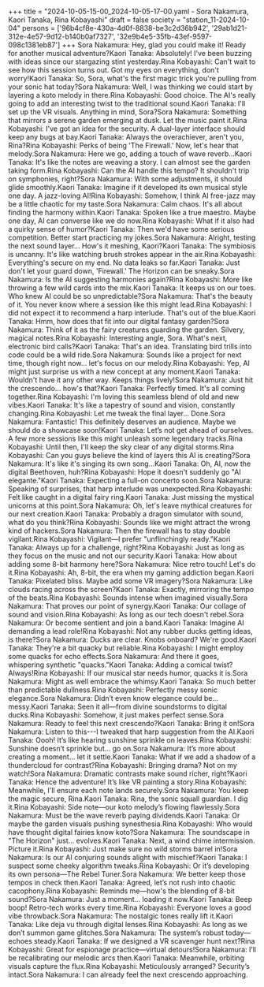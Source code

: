 +++
title = "2024-10-05-15-00_2024-10-05-17-00.yaml - Sora Nakamura, Kaori Tanaka, Rina Kobayashi"
draft = false
society = "station_11-2024-10-04"
persons = ['96b4cf8e-430a-4d0f-8838-be3c2d36b942', '29ab1d21-312e-4e57-9d12-b140b0af7327', '32e9b4e5-35fb-43ef-9597-098c1381eb87']
+++
Sora Nakamura: Hey, glad you could make it! Ready for another musical adventure?Kaori Tanaka: Absolutely! I've been buzzing with ideas since our stargazing stint yesterday.Rina Kobayashi: Can't wait to see how this session turns out. Got my eyes on everything, don't worry!Kaori Tanaka: So, Sora, what's the first magic trick you're pulling from your sonic hat today?Sora Nakamura: Well, I was thinking we could start by layering a koto melody in there.Rina Kobayashi: Good choice. The AI's really going to add an interesting twist to the traditional sound.Kaori Tanaka: I'll set up the VR visuals. Anything in mind, Sora?Sora Nakamura: Something that mirrors a serene garden emerging at dusk. Let the music paint it.Rina Kobayashi: I've got an idea for the security. A dual-layer interface should keep any bugs at bay.Kaori Tanaka: Always the overachiever, aren't you, Rina?Rina Kobayashi: Perks of being 'The Firewall.' Now, let's hear that melody.Sora Nakamura: Here we go, adding a touch of wave reverb...Kaori Tanaka: It's like the notes are weaving a story. I can almost see the garden taking form.Rina Kobayashi: Can the AI handle this tempo? It shouldn't trip on symphonies, right?Sora Nakamura: With some adjustments, it should glide smoothly.Kaori Tanaka: Imagine if it developed its own musical style one day. A jazz-loving AI!Rina Kobayashi: Somehow, I think AI free-jazz may be a little chaotic for my taste.Sora Nakamura: Calm chaos. It's all about finding the harmony within.Kaori Tanaka: Spoken like a true maestro. Maybe one day, AI can converse like we do now.Rina Kobayashi: What if it also had a quirky sense of humor?Kaori Tanaka: Then we'd have some serious competition. Better start practicing my jokes.Sora Nakamura: Alright, testing the next sound layer... How's it meshing, Kaori?Kaori Tanaka: The symbiosis is uncanny. It's like watching brush strokes appear in the air.Rina Kobayashi: Everything's secure on my end. No data leaks so far.Kaori Tanaka: Just don't let your guard down, 'Firewall.' The Horizon can be sneaky.Sora Nakamura: Is the AI suggesting harmonies again?Rina Kobayashi: More like throwing a few wild cards into the mix.Kaori Tanaka: It keeps us on our toes. Who knew AI could be so unpredictable?Sora Nakamura: That's the beauty of it. You never know where a session like this might lead.Rina Kobayashi: I did not expect it to recommend a harp interlude. That's out of the blue.Kaori Tanaka: Hmm, how does that fit into our digital fantasy garden?Sora Nakamura: Think of it as the fairy creatures guarding the garden. Silvery, magical notes.Rina Kobayashi: Interesting angle, Sora. What's next, electronic bird calls?Kaori Tanaka: That's an idea. Translating bird trills into code could be a wild ride.Sora Nakamura: Sounds like a project for next time, though right now... let's focus on our melody.Rina Kobayashi: Yep, AI might just surprise us with a new concept at any moment.Kaori Tanaka: Wouldn't have it any other way. Keeps things lively!Sora Nakamura: Just hit the crescendo... how's that?Kaori Tanaka: Perfectly timed. It's all coming together.Rina Kobayashi: I'm loving this seamless blend of old and new vibes.Kaori Tanaka: It's like a tapestry of sound and vision, constantly changing.Rina Kobayashi: Let me tweak the final layer... Done.Sora Nakamura: Fantastic! This definitely deserves an audience. Maybe we should do a showcase soon!Kaori Tanaka: Let’s not get ahead of ourselves. A few more sessions like this might unleash some legendary tracks.Rina Kobayashi: Until then, I'll keep the sky clear of any digital storms.Rina Kobayashi: Can you guys believe the kind of layers this AI is creating?Sora Nakamura: It's like it's singing its own song...Kaori Tanaka: Oh, AI, now the digital Beethoven, huh?Rina Kobayashi: Hope it doesn't suddenly go "AI elegante."Kaori Tanaka: Expecting a full-on concerto soon.Sora Nakamura: Speaking of surprises, that harp interlude was unexpected.Rina Kobayashi: Felt like caught in a digital fairy ring.Kaori Tanaka: Just missing the mystical unicorns at this point.Sora Nakamura: Oh, let's leave mythical creatures for our next creation.Kaori Tanaka: Probably a dragon simulator with sound, what do you think?Rina Kobayashi: Sounds like we might attract the wrong kind of hackers.Sora Nakamura: Then the firewall has to stay double vigilant.Rina Kobayashi: Vigilant—I prefer "unflinchingly ready."Kaori Tanaka: Always up for a challenge, right?Rina Kobayashi: Just as long as they focus on the music and not our security.Kaori Tanaka: How about adding some 8-bit harmony here?Sora Nakamura: Nice retro touch! Let's do it.Rina Kobayashi: Ah, 8-bit, the era when my gaming addiction began.Kaori Tanaka: Pixelated bliss. Maybe add some VR imagery?Sora Nakamura: Like clouds racing across the screen?Kaori Tanaka: Exactly, mirroring the tempo of the beats.Rina Kobayashi: Sounds intense when imagined visually.Sora Nakamura: That proves our point of synergy.Kaori Tanaka: Our collage of sound and vision.Rina Kobayashi: As long as our tech doesn't rebel.Sora Nakamura: Or become sentient and join a band.Kaori Tanaka: Imagine AI demanding a lead role!Rina Kobayashi: Not any rubber ducks getting ideas, is there?Sora Nakamura: Ducks are clear. Knobs onboard? We're good.Kaori Tanaka: They're a bit quacky but reliable.Rina Kobayashi: I might employ some quacks for echo effects.Sora Nakamura: And there it goes, whispering synthetic "quacks."Kaori Tanaka: Adding a comical twist? Always!Rina Kobayashi: If our musical star needs humor, quacks it is.Sora Nakamura: Might as well embrace the whimsy.Kaori Tanaka: So much better than predictable dullness.Rina Kobayashi: Perfectly messy sonic elegance.Sora Nakamura: Didn’t even know elegance could be... messy.Kaori Tanaka: Seen it all—from divine soundstorms to digital ducks.Rina Kobayashi: Somehow, it just makes perfect sense.Sora Nakamura: Ready to feel this next crescendo?Kaori Tanaka: Bring it on!Sora Nakamura: Listen to this---I tweaked that harp suggestion from the AI.Kaori Tanaka: Oooh! It’s like hearing sunshine sprinkle on leaves.Rina Kobayashi: Sunshine doesn’t sprinkle but... go on.Sora Nakamura: It’s more about creating a moment... let it settle.Kaori Tanaka: What if we add a shadow of a thundercloud for contrast?Rina Kobayashi: Bringing drama? Not on my watch!Sora Nakamura: Dramatic contrasts make sound richer, right?Kaori Tanaka: Hence the adventure! It’s like VR painting a story.Rina Kobayashi: Meanwhile, I'll ensure each note lands securely.Sora Nakamura: You keep the magic secure, Rina.Kaori Tanaka: Rina, the sonic squall guardian. I dig it.Rina Kobayashi: Side note—our koto melody’s flowing flawlessly.Sora Nakamura: Must be the wave reverb paying dividends.Kaori Tanaka: Or maybe the garden visuals pushing synesthesia.Rina Kobayashi: Who would have thought digital fairies know koto?Sora Nakamura: The soundscape in "The Horizon" just... evolves.Kaori Tanaka: Next, a wind chime intermission. Picture it.Rina Kobayashi: Just make sure no wild storms barrel in!Sora Nakamura: Is our AI conjuring sounds alight with mischief?Kaori Tanaka: I suspect some cheeky algorithm tweaks.Rina Kobayashi: Or it’s developing its own persona—The Rebel Tuner.Sora Nakamura: We better keep those tempos in check then.Kaori Tanaka: Agreed, let’s not rush into chaotic cacophony.Rina Kobayashi: Reminds me—how's the blending of 8-bit sound?Sora Nakamura: Just a moment... loading it now.Kaori Tanaka: Beep boop! Retro-tech works every time.Rina Kobayashi: Everyone loves a good vibe throwback.Sora Nakamura: The nostalgic tones really lift it.Kaori Tanaka: Like deja vu through digital lenses.Rina Kobayashi: As long as we don’t summon game glitches.Sora Nakamura: The system’s robust today—echoes steady.Kaori Tanaka: If we designed a VR scavenger hunt next?Rina Kobayashi: Great for espionage practice—virtual detours!Sora Nakamura: I’ll be recalibrating our melodic arcs then.Kaori Tanaka: Meanwhile, orbiting visuals capture the flux.Rina Kobayashi: Meticulously arranged? Security’s intact.Sora Nakamura: I can already feel the next crescendo approaching.